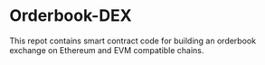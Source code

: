 # Orderbook-DEX
This repot contains smart contract code for building an orderbook exchange on Ethereum and EVM compatible chains.  

